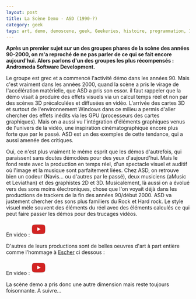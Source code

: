 ```yaml
---
layout: post
title: La Scène Demo - ASD (1990-?)
category: geek
tags: art, demo, demoscene, geek, Geekeries, histoire, programmation, 1990s, 2000s
---
```

**Après un premier sujet sur un des groupes phares de la scène des années 90-2000, on m'a reproché de ne pas parler de ce qui se fait encore aujourd'hui. Alors parlons d'un des groupes les plus récompensés : Andromeda Software Development.**

Le groupe est grec et a commencé l'activité démo dans les années 90. Mais c'est vraiment dans les années 2000, quand la scène a pris le virage de l'accélération matérielle, que ASD a pris son essor. il faut rappeler que la démo visait à produire des effets visuels via un calcul temps réel et non par des scènes 3D précalculées et diffusées en vidéo. L'arrivée des cartes 3D et surtout de l'environnement Windows dans ce milieu a permis d'aller chercher des effets inédits via les GPU (processeurs des cartes graphiques). Mais on a aussi vu l'intégration d'éléments graphiques venus de l'univers de la vidéo, une inspiration cinématographique encore plus forte que par le passé. ASD est un des exemples de cette tendance, qui a aussi amenée des critiques.

Oui, ce n'est plus vraiment le même esprit que les démos d'autrefois, qui paraissent sans doutes démodées pour des yeux d'aujourd'hui. Mais le fond reste avec la production en temps réel, d'un spectacle visuel et auditif où l'image et la musique sont parfaitement liées. Chez ASD, on retrouve bien un codeur (Navis... ou d'autres par le passé), deux musiciens (aMusic et Leviathan) et des graphistes 2D et 3D. Musicalement, là aussi on a évolué vers des sons moins électroniques, chose que l'on voyait déjà dans les productions de trackers de la fin des années 90/début 2000. ASD va justement chercher des sons plus familiers du Rock et Hard rock. Le style visuel mèle souvent des éléments du réel avec des éléments calculés ce qui peut faire passer les démos pour des trucages vidéos.

En video : [![video](/images/youtube.png)](https://www.youtube.com/watch?v=LGm33hsXP9w)

D'autres de leurs productions sont de belles oeuvres d'art à part entière comme l'hommage à <a href="https://fr.wikipedia.org/wiki/Maurits_Cornelis_Escher">Escher</a> ci dessous :

En video : [![video](/images/youtube.png)](https://www.youtube.com/watch?v=G7dpLcIaUTs)

La scène demo a pris donc une autre dimension mais reste toujours foisonnante. A suivre...
